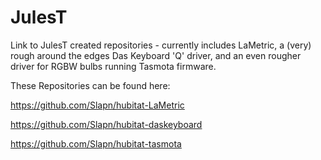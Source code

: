 # JulesT
Link to JulesT created repositories - currently includes LaMetric, a (very) rough around the edges Das Keyboard 'Q' driver, and an even rougher driver for RGBW bulbs running Tasmota firmware.

These Repositories can be found here:

https://github.com/Slapn/hubitat-LaMetric

https://github.com/Slapn/hubitat-daskeyboard

https://github.com/Slapn/hubitat-tasmota
